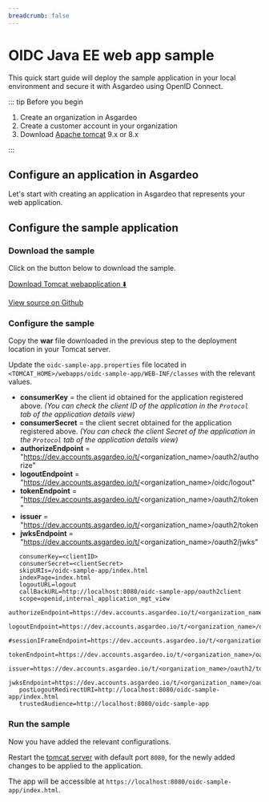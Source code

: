 ```yaml
---
breadcrumb: false
---
```


# OIDC Java EE web app sample

This quick start guide will deploy the sample application in your local environment and secure it with Asgardeo using OpenID Connect.

::: tip Before you begin

1. Create an organization in Asgardeo
2. Create a customer account in your organization
3. Download [Apache tomcat](https://tomcat.apache.org/tomcat-9.0-doc/) 9.x or 8.x

:::

## Configure an application in Asgardeo


Let's start with creating an application in Asgardeo that represents your web application.

<CommonGuide guide='guides/fragments/configure-web-app-oidc-in-asgardeo.md'/>


## Configure the sample application

### Download the sample

Click on the button below to download the sample.

[Download Tomcat webapplication :arrow_down:](https://github.com/asgardeo/asgardeo-tomcat-oidc-agent/releases/latest/download/oidc-sample-app.war)

[View source on Github](https://github.com/asgardeo/asgardeo-tomcat-oidc-agent/tree/master/io.asgardeo.tomcat.oidc.sample)

### Configure the sample

Copy the **war** file downloaded in the previous step to the deployment location in your Tomcat server.

Update the `oidc-sample-app.properties` file located in `<TOMCAT_HOME>/webapps/oidc-sample-app/WEB-INF/classes` with the relevant values.

- **consumerKey** = the client id obtained for the application registered above. _(You can check the client ID of the application in the `Protocol` tab of the application details view)_
- **consumerSecret** = the client secret obtained for the application registered above. _(You can check the client Secret of the application in the `Protocol` tab of the application details view)_
- **authorizeEndpoint** = "https://dev.accounts.asgardeo.io/t/<organization_name>/oauth2/authorize"
- **logoutEndpoint** = "https://dev.accounts.asgardeo.io/t/<organization_name>/oidc/logout"
- **tokenEndpoint** = "https://dev.accounts.asgardeo.io/t/<organization_name>/oauth2/token"
- **issuer** = "https://dev.accounts.asgardeo.io/t/<organization_name>/oauth2/token
- **jwksEndpoint** = "https://dev.accounts.asgardeo.io/t/<organization_name>/oauth2/jwks"


``` 
   consumerKey=<clientID>
   consumerSecret=<clientSecret>
   skipURIs=/oidc-sample-app/index.html
   indexPage=index.html
   logoutURL=logout
   callBackURL=http://localhost:8080/oidc-sample-app/oauth2client
   scope=openid,internal_application_mgt_view
   authorizeEndpoint=https://dev.accounts.asgardeo.io/t/<organization_name>/oauth2/authorize
   logoutEndpoint=https://dev.accounts.asgardeo.io/t/<organization_name>/oidc/logout
   #sessionIFrameEndpoint=https://dev.accounts.asgardeo.io/t/<organization_name>/oidc/checksession
   tokenEndpoint=https://dev.accounts.asgardeo.io/t/<organization_name>/oauth2/token
   issuer=https://dev.accounts.asgardeo.io/t/<organization_name>/oauth2/token
   jwksEndpoint=https://dev.accounts.asgardeo.io/t/<organization_name>/oauth2/jwks
   postLogoutRedirectURI=http://localhost:8080/oidc-sample-app/index.html
   trustedAudience=http://localhost:8080/oidc-sample-app
```

### Run the sample

Now you have added the relevant configurations.

Restart the [tomcat server](https://tomcat.apache.org/tomcat-9.0-doc/setup.html) with default port `8080`, for the newly added changes to be applied to the application.

The app will be accessible at `https://localhost:8080/oidc-sample-app/index.html`.

